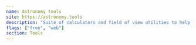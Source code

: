 ```yaml
---
name: Astronomy tools
site: https://astronomy.tools
description: "Suite of calculators and field of view utilities to help maximize use of your lens and sensors (cameras)."
flags: ["free", "web"]
section: Tools
---
```

